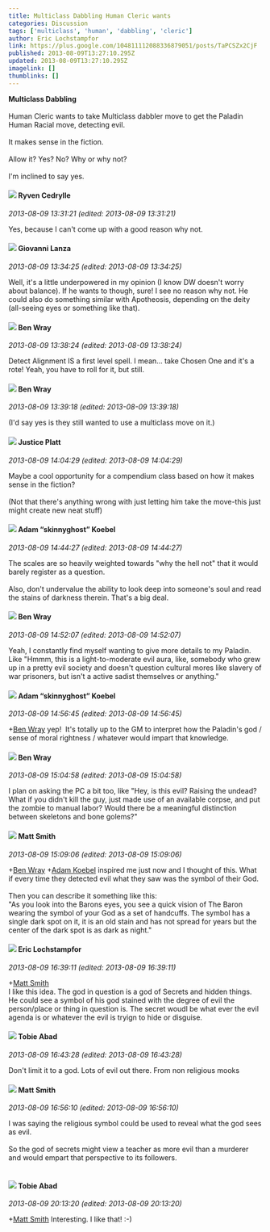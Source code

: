 ```yaml
---
title: Multiclass Dabbling Human Cleric wants
categories: Discussion
tags: ['multiclass', 'human', 'dabbling', 'cleric']
author: Eric Lochstampfor
link: https://plus.google.com/104811112088336879051/posts/TaPCSZx2CjF
published: 2013-08-09T13:27:10.295Z
updated: 2013-08-09T13:27:10.295Z
imagelink: []
thumblinks: []
---
```


<b>Multiclass Dabbling</b><br /><br />Human Cleric wants to take Multiclass dabbler move to get the Paladin Human Racial move, detecting evil.<br /><br />It makes sense in the fiction.<br /><br />Allow it? Yes? No? Why or why not?<br /><br />I&#39;m inclined to say yes.
<div id='comment z13vjtoo1lmxu5wgy04cifzzznyvgpfzsfc'>
  <h4><img src='{{site.baseurl}}//images/avatars/109183537422622112795_photo.jpg'> Ryven Cedrylle</h4>
      <p><cite>2013-08-09 13:31:21 (edited: 2013-08-09 13:31:21)</cite></p>
        <p>Yes, because I can&#39;t come up with a good reason why not.</p>
</div>
        

<div id='comment z13vjtoo1lmxu5wgy04cifzzznyvgpfzsfc'>
  <h4><img src='{{site.baseurl}}//images/avatars/102768177673605279668_photo.jpg'> Giovanni Lanza</h4>
      <p><cite>2013-08-09 13:34:25 (edited: 2013-08-09 13:34:25)</cite></p>
        <p>Well, it&#39;s a little underpowered in my opinion (I know DW doesn&#39;t worry about balance). If he wants to though, sure! I see no reason why not. He could also do something similar with Apotheosis, depending on the deity (all-seeing eyes or something like that).</p>
</div>
        

<div id='comment z13vjtoo1lmxu5wgy04cifzzznyvgpfzsfc'>
  <h4><img src='{{site.baseurl}}//images/avatars/117478240607286855024_photo.jpg'> Ben Wray</h4>
      <p><cite>2013-08-09 13:38:24 (edited: 2013-08-09 13:38:24)</cite></p>
        <p>Detect Alignment IS a first level spell. I mean... take Chosen One and it&#39;s a rote! Yeah, you have to roll for it, but still.</p>
</div>
        

<div id='comment z13vjtoo1lmxu5wgy04cifzzznyvgpfzsfc'>
  <h4><img src='{{site.baseurl}}//images/avatars/117478240607286855024_photo.jpg'> Ben Wray</h4>
      <p><cite>2013-08-09 13:39:18 (edited: 2013-08-09 13:39:18)</cite></p>
        <p>(I&#39;d say yes is they still wanted to use a multiclass move on it.)</p>
</div>
        

<div id='comment z13vjtoo1lmxu5wgy04cifzzznyvgpfzsfc'>
  <h4><img src='{{site.baseurl}}//images/avatars/104683666095333255211_photo.jpg'> Justice Platt</h4>
      <p><cite>2013-08-09 14:04:29 (edited: 2013-08-09 14:04:29)</cite></p>
        <p>Maybe a cool opportunity for a compendium class based on how it makes sense in the fiction?<br /><br />(Not that there&#39;s anything wrong with just letting him take the move-this just might create new neat stuff)</p>
</div>
        

<div id='comment z13vjtoo1lmxu5wgy04cifzzznyvgpfzsfc'>
  <h4><img src='{{site.baseurl}}//images/avatars/112484087750169360510_photo.jpg'> Adam “skinnyghost” Koebel</h4>
      <p><cite>2013-08-09 14:44:27 (edited: 2013-08-09 14:44:27)</cite></p>
        <p>The scales are so heavily weighted towards &quot;why the hell not&quot; that it would barely register as a question.<br /><br />Also, don&#39;t undervalue the ability to look deep into someone&#39;s soul and read the stains of darkness therein. That&#39;s a big deal.</p>
</div>
        

<div id='comment z13vjtoo1lmxu5wgy04cifzzznyvgpfzsfc'>
  <h4><img src='{{site.baseurl}}//images/avatars/117478240607286855024_photo.jpg'> Ben Wray</h4>
      <p><cite>2013-08-09 14:52:07 (edited: 2013-08-09 14:52:07)</cite></p>
        <p>Yeah, I constantly find myself wanting to give more details to my Paladin. Like &quot;Hmmm, this is a light-to-moderate evil aura, like, somebody who grew up in a pretty evil society and doesn&#39;t question cultural mores like slavery of war prisoners, but isn&#39;t a active sadist themselves or anything.&quot;</p>
</div>
        

<div id='comment z13vjtoo1lmxu5wgy04cifzzznyvgpfzsfc'>
  <h4><img src='{{site.baseurl}}//images/avatars/112484087750169360510_photo.jpg'> Adam “skinnyghost” Koebel</h4>
      <p><cite>2013-08-09 14:56:45 (edited: 2013-08-09 14:56:45)</cite></p>
        <p><span class="proflinkWrapper"><span class="proflinkPrefix">+</span><a class="proflink" href="https://plus.google.com/117478240607286855024" oid="117478240607286855024">Ben Wray</a></span> yep!  It&#39;s totally up to the GM to interpret how the Paladin&#39;s god / sense of moral rightness / whatever would impart that knowledge.</p>
</div>
        

<div id='comment z13vjtoo1lmxu5wgy04cifzzznyvgpfzsfc'>
  <h4><img src='{{site.baseurl}}//images/avatars/117478240607286855024_photo.jpg'> Ben Wray</h4>
      <p><cite>2013-08-09 15:04:58 (edited: 2013-08-09 15:04:58)</cite></p>
        <p>I plan on asking the PC a bit too, like &quot;Hey, is this evil? Raising the undead? What if you didn&#39;t kill the guy, just made use of an available corpse, and put the zombie to manual labor? Would there be a meaningful distinction between skeletons and bone golems?&quot;</p>
</div>
        

<div id='comment z13vjtoo1lmxu5wgy04cifzzznyvgpfzsfc'>
  <h4><img src='{{site.baseurl}}//images/avatars/114058978089705547111_photo.jpg'> Matt Smith</h4>
      <p><cite>2013-08-09 15:09:06 (edited: 2013-08-09 15:09:06)</cite></p>
        <p><span class="proflinkWrapper"><span class="proflinkPrefix">+</span><a class="proflink" href="https://plus.google.com/117478240607286855024" oid="117478240607286855024">Ben Wray</a></span> <span class="proflinkWrapper"><span class="proflinkPrefix">+</span><a class="proflink" href="https://plus.google.com/112484087750169360510" oid="112484087750169360510">Adam Koebel</a></span> inspired me just now and I thought of this. What if every time they detected evil what they saw was the symbol of their God.<br /><br />Then you can describe it something like this:<br />&quot;As you look into the Barons eyes, you see a quick vision of The Baron wearing the symbol of your God as a set of handcuffs. The symbol has a single dark spot on it, it is an old stain and has not spread for years but the center of the dark spot is as dark as night.&quot;</p>
</div>
        

<div id='comment z13vjtoo1lmxu5wgy04cifzzznyvgpfzsfc'>
  <h4><img src='{{site.baseurl}}//images/avatars/104811112088336879051_photo.jpg'> Eric Lochstampfor</h4>
      <p><cite>2013-08-09 16:39:11 (edited: 2013-08-09 16:39:11)</cite></p>
        <p><span class="proflinkWrapper"><span class="proflinkPrefix">+</span><a class="proflink" href="https://plus.google.com/114058978089705547111" oid="114058978089705547111">Matt Smith</a></span><br />I like this idea. The god in question is a god of Secrets and hidden things. He could see a symbol of his god stained with the degree of evil the person/place or thing in question is. The secret woudl be what ever the evil agenda is or whatever the evil is tryign to hide or disguise.</p>
</div>
        

<div id='comment z13vjtoo1lmxu5wgy04cifzzznyvgpfzsfc'>
  <h4><img src='{{site.baseurl}}//images/avatars/104778171237881945448_photo.jpg'> Tobie Abad</h4>
      <p><cite>2013-08-09 16:43:28 (edited: 2013-08-09 16:43:28)</cite></p>
        <p>Don&#39;t limit it to a god. Lots of evil out there. From non religious mooks</p>
</div>
        

<div id='comment z13vjtoo1lmxu5wgy04cifzzznyvgpfzsfc'>
  <h4><img src='{{site.baseurl}}//images/avatars/114058978089705547111_photo.jpg'> Matt Smith</h4>
      <p><cite>2013-08-09 16:56:10 (edited: 2013-08-09 16:56:10)</cite></p>
        <p>I was saying the religious symbol could be used to reveal what the god sees as evil.<br /><br />So the god of secrets might view a teacher as more evil than a murderer and would empart that perspective to its followers.<br /><br /></p>
</div>
        

<div id='comment z13vjtoo1lmxu5wgy04cifzzznyvgpfzsfc'>
  <h4><img src='{{site.baseurl}}//images/avatars/104778171237881945448_photo.jpg'> Tobie Abad</h4>
      <p><cite>2013-08-09 20:13:20 (edited: 2013-08-09 20:13:20)</cite></p>
        <p><span class="proflinkWrapper"><span class="proflinkPrefix">+</span><a class="proflink" href="https://plus.google.com/114058978089705547111" oid="114058978089705547111">Matt Smith</a></span> Interesting. I like that! :-)</p>
</div>
        